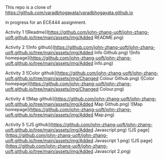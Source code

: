 This repo is a clone of
https://github.com/varadbhogayata/varadbhogayata.github.io

in progress for an ECE444 assignment.

Activity 1
![Readme](https://github.com/john-zhang-uoft/john-zhang-uoft.github.io/tree/main/assets/img/Added README.png)

Activity 2
![Info github](https://github.com/john-zhang-uoft/john-zhang-uoft.github.io/tree/main/assets/img/Added Info Github.png)
![Info homepage](https://github.com/john-zhang-uoft/john-zhang-uoft.github.io/tree/main/assets/img/Added Info.png)

Activity 3
![Color github](https://github.com/john-zhang-uoft/john-zhang-uoft.github.io/tree/main/assets/img/Changed Colour Github.png)
![Color homepage](https://github.com/john-zhang-uoft/john-zhang-uoft.github.io/tree/main/assets/img/Changed Colour.png)

Activity 4
![Map github](https://github.com/john-zhang-uoft/john-zhang-uoft.github.io/tree/main/assets/img/Added Map Github.png)
![Map homepage](https://github.com/john-zhang-uoft/john-zhang-uoft.github.io/tree/main/assets/img/Added Map.png)

Activity 5
![JS github](https://github.com/john-zhang-uoft/john-zhang-uoft.github.io/tree/main/assets/img/Added Javascript.png)
![JS page](https://github.com/john-zhang-uoft/john-zhang-uoft.github.io/tree/main/assets/img/Added Javascript 1.png)
![JS page](https://github.com/john-zhang-uoft/john-zhang-uoft.github.io/tree/main/assets/img/Added Javascript 2.png)
